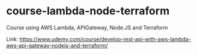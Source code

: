 # course-lambda-node-terraform
Course using AWS Lambda, APIGateway, Node.JS and Terraform

Link: https://www.udemy.com/course/develop-rest-api-with-aws-lambda-aws-api-gateway-nodejs-and-terraform/
